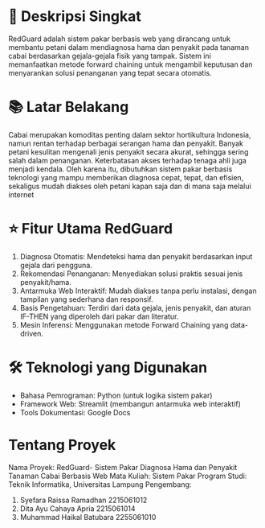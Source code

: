 # 📝 Deskripsi Singkat
RedGuard adalah sistem pakar berbasis web yang dirancang untuk membantu petani dalam mendiagnosa hama dan penyakit pada tanaman cabai berdasarkan gejala-gejala fisik yang tampak. Sistem ini memanfaatkan metode forward chaining untuk mengambil keputusan dan menyarankan solusi penanganan yang tepat secara otomatis.

# 📚 Latar Belakang
Cabai merupakan komoditas penting dalam sektor hortikultura Indonesia, namun rentan terhadap berbagai serangan hama dan penyakit. Banyak petani kesulitan mengenali jenis penyakit secara akurat, sehingga sering salah dalam penanganan. Keterbatasan akses terhadap tenaga ahli juga menjadi kendala. Oleh karena itu, dibutuhkan sistem pakar berbasis teknologi yang mampu memberikan diagnosa cepat, tepat, dan efisien, sekaligus mudah diakses oleh petani kapan saja dan di mana saja melalui internet​

# ⭐ Fitur Utama RedGuard
  1. Diagnosa Otomatis: Mendeteksi hama dan penyakit berdasarkan input gejala dari pengguna.
  2. Rekomendasi Penanganan: Menyediakan solusi praktis sesuai jenis penyakit/hama.
  3. Antarmuka Web Interaktif: Mudah diakses tanpa perlu instalasi, dengan tampilan yang
     sederhana dan responsif.
  4. Basis Pengetahuan: Terdiri dari data gejala, jenis penyakit, dan aturan IF-THEN yang
     diperoleh dari pakar dan literatur.
  5. Mesin Inferensi: Menggunakan metode Forward Chaining yang data-driven.
     
# 🛠️ Teknologi yang Digunakan
 -  Bahasa Pemrograman: Python (untuk logika sistem pakar)
 -  Framework Web: Streamlit (membangun antarmuka web interaktif)
 -  Tools Dokumentasi: Google Docs

 # Tentang Proyek
Nama Proyek: RedGuard- Sistem Pakar Diagnosa Hama dan Penyakit Tanaman Cabai Berbasis Web 
Mata Kuliah: Sistem Pakar
Program Studi: Teknik Informatika, Universitas Lampung
Pengembang:
1. Syefara Raissa Ramadhan    2215061012 
2. Dita Ayu Cahaya Apria      2215061014 
3. Muhammad Haikal Batubara    2255061010
 
